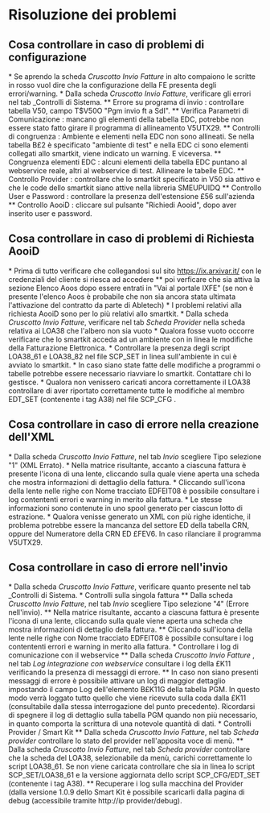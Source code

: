 # Risoluzione dei problemi

## Cosa controllare in caso di problemi di configurazione
\* Se aprendo la scheda _Cruscotto Invio Fatture_ in alto compaiono le scritte in rosso vuol dire che la configurazione della FE presenta degli errori/warning.
\* Dalla scheda _Cruscotto Invio Fatture_, verificare gli errori nel tab _Controlli   di Sistema.
\*\* Errore su programa di invio :  controllare tabella V50, campo T$V50O "Pgm invio ft a SdI".
\*\* Verifica Parametri di Comunicazione :  mancano gli elementi della tabella EDC, potrebbe non essere stato fatto girare il programma di allineamento V5UTX29.
\*\* Controlli di congruenza :  Ambiente e elementi nella EDC non sono allineati. Se nella tabella B£2 è specificato "ambiente di test" e nella EDC ci sono elementi collegati allo smartkit, viene indicato un warning. E viceversa.
\*\* Congruenza elementi EDC :  alcuni elementi della tabella EDC puntano al webservice reale, altri al webservice di test. Allineare le tabelle EDC.
\*\* Controllo Provider :  controllare che lo smartkit specificato in V50 sia attivo e che le code dello smartkit siano attive nella libreria SMEUPUIDQ
\*\* Controllo User e Password :  controllare la presenza dell'estensione £56 sull'azienda
\*\* Controllo AooiD :  cliccare sul pulsante "Richiedi Aooid", dopo aver inserito user e password.

## Cosa controllare in caso di problemi di Richiesta AooiD
\* Prima di tutto verificare che collegandosi sul sito https://ix.arxivar.it/  con le credenziali del cliente si riesca ad accedere
\*\* poi verficare che sia attiva la sezione Elenco Aoos dopo essere entrati in "Vai al portale IXFE" (se non è presente l'elenco Aoos è probabile che non sia ancora stata ultimata l'attivazione del contratto da parte di Abletech)
\* I problemi relativi alla richiesta AooiD sono per lo più relativi allo smartkit.
\* Dalla scheda _Cruscotto Invio Fatture_, verificare nel tab _Scheda Provider_ nella scheda relativa ai LOA38 che l'albero non sia vuoto
\* Qualora fosse vuoto occorre verificare che lo smartkit acceda ad un ambiente con in linea le modifiche della Fatturazione Elettronica.
\* Controllare la presenza degli script LOA38_61 e LOA38_82 nel file SCP_SET in linea sull'ambiente in cui è avviato lo smartkit.
\* In caso siano state fatte delle modifiche a programmi o tabelle potrebbe essere necessario riavviare lo smartkit. Contattare chi lo gestisce.
\* Qualora non venissero caricati ancora correttamente il LOA38 controllare di aver riportato correttamente tutte le modifiche al membro EDT_SET (contenente i tag A38) nel file SCP_CFG .

## Cosa controllare in caso di errore nella creazione dell'XML
\* Dalla scheda _Cruscotto Invio Fatture_, nel tab _Invio_ scegliere Tipo selezione "1"   (XML Errato).
\* Nella matrice risultante, accanto a ciascuna fattura è presente l'icona di una lente, cliccando sulla quale viene aperta una scheda che mostra informazioni di dettaglio della fattura.
\* Cliccando sull'icona della lente nelle righe con Nome tracciato EDFEIT08 è possibile consultare i log contententi errori e warning in merito alla fattura.
\* Le stesse informazioni sono contenute in uno spool generato per ciascun lotto di estrazione.
\* Qualora venisse generato un XML con più righe identiche, il problema potrebbe essere la mancanza del settore ED della tabella CRN, oppure del Numeratore della CRN ED £FEV6. In caso rilanciare il programma V5UTX29.

## Cosa controllare in caso di errore nell'invio
\* Dalla scheda _Cruscotto Invio Fatture_, verificare quanto presente nel tab _Controlli   di Sistema.
\* Controlli sulla singola fattura
\*\* Dalla scheda _Cruscotto Invio Fatture_, nel tab _Invio_ scegliere Tipo selezione "4"   (Errore nell'invio).
\*\* Nella matrice risultante, accanto a ciascuna fattura è presente l'icona di una lente, cliccando   sulla quale viene aperta una scheda che mostra informazioni di dettaglio della fattura.
\*\* Cliccando sull'icona della lente nelle righe con Nome tracciato EDFEIT08 è possibile consultare   i log contententi errori e warning in merito alla fattura.
\* Controllare i log di comunicazione con il webservice
\*\* Dalla scheda _Cruscotto Invio Fatture_ , nel tab _Log integrazione con webservice_  consultare i log della £K11 verificando la presenza di messaggi di errore.
\*\* In caso non siano presenti messaggi di errore è possibile attivare un log di maggior dettaglio   impostando il campo Log dell'elemento B£K11G della tabella PGM. In questo modo verrà loggato   tutto quello che viene ricevuto sulla coda dalla £K11 (consultabile dalla stessa interrogazione   del punto precedente). Ricordarsi di spegnere il log di dettaglio sulla tabella PGM quando non più necessario, in quanto comporta la scrittura di una notevole quantità di dati.
\* Controlli Provider / Smart Kit
\*\* Dalla scheda _Cruscotto Invio Fatture_, nel tab _Scheda provider_ controllare lo stato del provider nell'apposita voce di menù.
\*\* Dalla scheda _Cruscotto Invio Fatture_, nel tab _Scheda provider_ controllare che la scheda del LOA38, selezionabile da menù, carichi correttamente lo script LOA38_61. Se non viene caricata controllare che sia in linea lo script SCP_SET/LOA38_61 e la versione aggiornata dello script SCP_CFG/EDT_SET (contenente i tag A38).
\*\* Recuperare i log sulla macchina del Provider (dalla versione 1.0.9 dello Smart Kit è possibile scaricarli dalla pagina di debug (accessibile tramite http://ip provider/debug).
